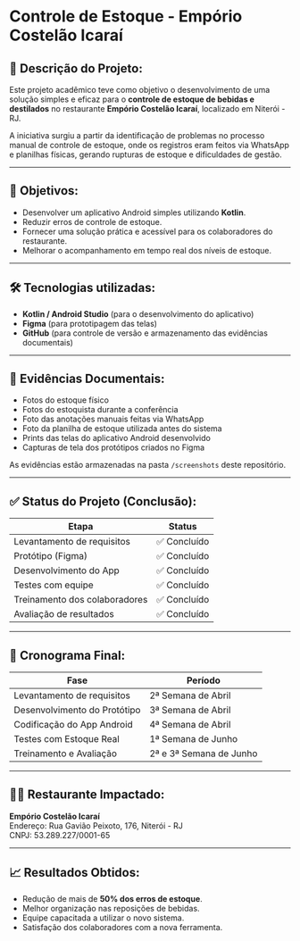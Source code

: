 # Controle de Estoque - Empório Costelão Icaraí  

## 📍 Descrição do Projeto:

Este projeto acadêmico teve como objetivo o desenvolvimento de uma solução simples e eficaz para o **controle de estoque de bebidas e destilados** no restaurante **Empório Costelão Icaraí**, localizado em Niterói - RJ.

A iniciativa surgiu a partir da identificação de problemas no processo manual de controle de estoque, onde os registros eram feitos via WhatsApp e planilhas físicas, gerando rupturas de estoque e dificuldades de gestão.

---

## 🎯 Objetivos:

- Desenvolver um aplicativo Android simples utilizando **Kotlin**.
- Reduzir erros de controle de estoque.
- Fornecer uma solução prática e acessível para os colaboradores do restaurante.
- Melhorar o acompanhamento em tempo real dos níveis de estoque.

---

## 🛠️ Tecnologias utilizadas:

- **Kotlin / Android Studio** (para o desenvolvimento do aplicativo)
- **Figma** (para prototipagem das telas)
- **GitHub** (para controle de versão e armazenamento das evidências documentais)

---

## 📸 Evidências Documentais:

- Fotos do estoque físico
- Fotos do estoquista durante a conferência
- Foto das anotações manuais feitas via WhatsApp
- Foto da planilha de estoque utilizada antes do sistema
- Prints das telas do aplicativo Android desenvolvido
- Capturas de tela dos protótipos criados no Figma

As evidências estão armazenadas na pasta `/screenshots` deste repositório.

---

## ✅ Status do Projeto (Conclusão):

| Etapa | Status |
|---|---|
| Levantamento de requisitos | ✅ Concluído |
| Protótipo (Figma) | ✅ Concluído |
| Desenvolvimento do App | ✅ Concluído |
| Testes com equipe | ✅ Concluído |
| Treinamento dos colaboradores | ✅ Concluído |
| Avaliação de resultados | ✅ Concluído |

---

## 📅 Cronograma Final:

| Fase | Período |
|---|---|
| Levantamento de requisitos | 2ª Semana de Abril |
| Desenvolvimento do Protótipo | 3ª Semana de Abril |
| Codificação do App Android | 4ª Semana de Abril |
| Testes com Estoque Real | 1ª Semana de Junho |
| Treinamento e Avaliação | 2ª e 3ª Semana de Junho |

---

## 👨‍🍳 Restaurante Impactado:

**Empório Costelão Icaraí**  
Endereço: Rua Gavião Peixoto, 176, Niterói - RJ  
CNPJ: 53.289.227/0001-65  


---

## 📈 Resultados Obtidos:

- Redução de mais de **50% dos erros de estoque**.
- Melhor organização nas reposições de bebidas.
- Equipe capacitada a utilizar o novo sistema.
- Satisfação dos colaboradores com a nova ferramenta.
